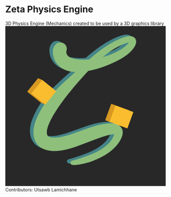 # Zeta Physics Engine
3D Physics Engine (Mechanics) created to be used by a 3D graphics library
![Logo](yourmom_png.png)
Contributors:
Utsawb Lamichhane